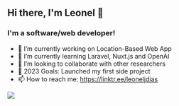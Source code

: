 ## Hi there, I'm Leonel 👋

### I'm a software/web developer!
- 🔭 I’m currently working on Location-Based Web App
- 🌱 I’m currently learning Laravel, Nuxt.js and OpenAI
- 👯 I’m looking to collaborate with other researchers
- 🥅 2023 Goals: Launched my first side project
- 📫 How to reach me: https://linktr.ee/leoneljdias

![](https://komarev.com/ghpvc/?username=leoneljdias&color=blue&style=flat-square)
